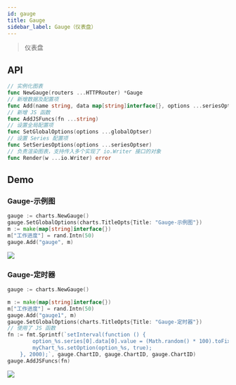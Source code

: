 ```yaml
---
id: gauge
title: Gauge
sidebar_label: Gauge（仪表盘）
---
```


> 仪表盘

## API
```go
// 实例化图表
func NewGauge(routers ...HTTPRouter) *Gauge
// 新增数据及配置项
func Add(name string, data map[string]interface{}, options ...seriesOptser) *Gauge
// 新增 JS 函数
func AddJSFuncs(fn ...string)
// 设置全局配置项
func SetGlobalOptions(options ...globalOptser)
// 设置 Series 配置项
func SetSeriesOptions(options ...seriesOptser)
// 负责渲染图表，支持传入多个实现了 io.Writer 接口的对象
func Render(w ...io.Writer) error
```

## Demo

### Gauge-示例图
```go
gauge := charts.NewGauge()
gauge.SetGlobalOptions(charts.TitleOpts{Title: "Gauge-示例图"})
m := make(map[string]interface{})
m["工作进度"] = rand.Intn(50)
gauge.Add("gauge", m)
```
![](https://user-images.githubusercontent.com/19553554/52332988-0b243180-2a37-11e9-9db8-eb6b8c86a0de.png)


### Gauge-定时器
```go
gauge := charts.NewGauge()

m := make(map[string]interface{})
m["工作进度"] = rand.Intn(50)
gauge.Add("gauge1", m)
gauge.SetGlobalOptions(charts.TitleOpts{Title: "Gauge-定时器"})
// 使用了 JS 函数
fn := fmt.Sprintf(`setInterval(function () {
        option_%s.series[0].data[0].value = (Math.random() * 100).toFixed(2) - 0;
        myChart_%s.setOption(option_%s, true);
    }, 2000);`, gauge.ChartID, gauge.ChartID, gauge.ChartID)
gauge.AddJSFuncs(fn)
```
![](https://user-images.githubusercontent.com/19553554/52333017-24c57900-2a37-11e9-8027-c7a623932dd4.gif)
